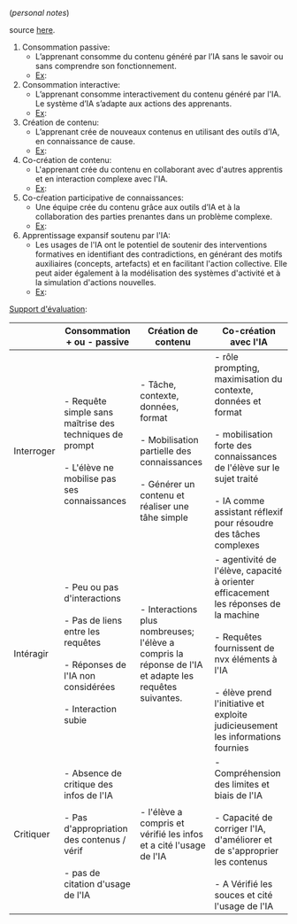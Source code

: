 (*personal notes*)

source [here](https://margaridaromero.blog/2024/04/23/usages-creatifs-de-liappai6/).

1. Consommation passive:
   - L’apprenant consomme du contenu généré par l’IA sans le savoir ou sans comprendre son fonctionnement.
   - <u>Ex</u>:
1. Consommation interactive:
   -  L’apprenant consomme interactivement du contenu généré par l'IA. Le système d’IA s’adapte aux actions des apprenants.
   - <u>Ex</u>:
1. Création de contenu:
   - L’apprenant crée de nouveaux contenus en utilisant des outils d’IA, en connaissance de cause.
   - <u>Ex</u>:
1. Co-création de contenu:
   - L'apprenant crée du contenu en collaborant avec d'autres apprentis et en interaction complexe avec l'IA.
   - <u>Ex</u>:
1. Co-cŕeation participative de connaissances:
   -  Une équipe crée du contenu grâce aux outils d’IA et à la collaboration des parties prenantes dans un problème complexe.
   - <u>Ex</u>:
1. Apprentissage expansif soutenu par l'IA:
   -  Les usages de l'IA ont le potentiel de soutenir des interventions formatives en identifiant des contradictions, en générant des motifs auxiliaires (concepts, artefacts) et en facilitant l'action collective. Elle peut aider également à la modélisation des systèmes d'activité et à la simulation d'actions nouvelles.
   - <u>Ex</u>:

<u>Support d'évaluation</u>:

|            | Consommation + ou - passive                                                                                                               | Création de contenu                                                                                                                          | Co-création avec l'IA                                                                                                                                                                                                            |
| ---------- | ----------------------------------------------------------------------------------------------------------------------------------------- | -------------------------------------------------------------------------------------------------------------------------------------------- | -------------------------------------------------------------------------------------------------------------------------------------------------------------------------------------------------------------------------------- |
| Interroger | - Requête simple sans maîtrise des techniques de prompt<br><br>- L'élève ne mobilise pas ses connaissances                                | - Tâche, contexte, données, format<br><br>- Mobilisation partielle des connaissances<br><br>- Générer un contenu et réaliser une tâhe simple | - rôle prompting, maximisation du contexte, données et format<br><br>- mobilisation forte des connaissances de l'élève sur le sujet traité<br><br>- IA comme assistant réflexif pour résoudre des tâches complexes               |
| Intéragir  | - Peu ou pas d'interactions<br><br>- Pas de liens entre les requêtes<br><br>- Réponses de l'IA non considérées<br><br>- Interaction subie | - Interactions plus nombreuses; l'élève a compris la réponse de l'IA et adapte les requêtes suivantes.                                       | - agentivité de l'élève, capacité à orienter efficacement les réponses de la machine<br><br>- Requêtes fournissent de nvx éléments à l'IA<br><br>- élève prend l'initiative et exploite judicieusement les informations fournies |
| Critiquer  | - Absence de critique des infos de l'IA<br><br>- Pas d'appropriation des contenus / vérif<br><br>- pas de citation d'usage de l'IA        | - l'élève a compris et vérifié les infos et a cité l'usage de l'IA                                                                           | - Compréhension des limites et biais de l'IA<br><br>- Capacité de corriger l'IA, d'améliorer et de s'approprier les contenus<br><br>- A Vérifié les souces et cité l'usage de l'IA                                                 |
